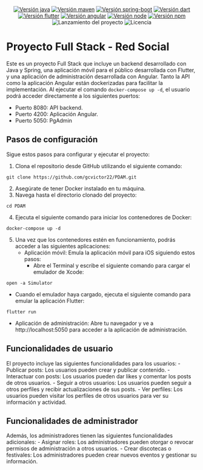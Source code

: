 <p align="center">
  <a href="https://www.oracle.com/java/technologies/javase/jdk17-archive-downloads.html"><img src="https://img.shields.io/badge/jdk-v17.0.4.1-blue" alt="Versión java" /></a>
  <a href="https://maven.apache.org/download.cgi"><img src="https://img.shields.io/badge/apache--maven-v3.8.6-blue" alt="Versión maven" /></a>
  <a href="https://spring.io/projects/spring-boot"><img src="https://img.shields.io/badge/spring--boot-v2.7.8-green" alt="Versión spring-boot" /></a>
  <a href="https://dart.dev/"><img src="https://img.shields.io/badge/dart-v3.0.0-blue" alt="Versión dart" /></a>
  <a href="https://flutter.dev/"><img src="https://img.shields.io/badge/flutter-3.8.0--13.0.pre.95-blue" alt="Versión flutter" /></a>
  <a href="https://angular.io/"><img src="https://img.shields.io/badge/angular-v16.2-red" alt="Versión angular"></a>
  <a href="https://nodejs.org/es"><img src="https://img.shields.io/badge/node-v16.17.1-yellowgreen" alt="Versión node"></a>
  <a href="https://www.npmjs.com/"><img src="https://img.shields.io/badge/npm-v8.15.0-red" alt="Versión npm"></a>
  <img src="https://img.shields.io/badge/release%20date-february-yellowgreen" alt="Lanzamiento del proyecto" />
  <img src="https://img.shields.io/badge/license-MIT-brightgreen" alt="Licencia" />
</p>

# Proyecto Full Stack - Red Social

Este es un proyecto Full Stack que incluye un backend desarrollado con Java y Spring, una aplicación móvil para el público desarrollada con Flutter, y una aplicación de administración desarrollada con Angular. Tanto la API como la aplicación Angular están dockerizadas para facilitar la implementación. Al ejecutar el comando `docker-compose up -d`, el usuario podrá acceder directamente a los siguientes puertos:

- Puerto 8080: API backend.
- Puerto 4200: Aplicación Angular.
- Puerto 5050: PgAdmin

## Pasos de configuración

Sigue estos pasos para configurar y ejecutar el proyecto:

1. Clona el repositorio desde GitHub utilizando el siguiente comando:

```shell
git clone https://github.com/gcvictor22/PDAM.git
```
2. Asegúrate de tener Docker instalado en tu máquina.
3. Navega hasta el directorio clonado del proyecto:

```shell
cd PDAM
```

4. Ejecuta el siguiente comando para iniciar los contenedores de Docker:

```shell
docker-compose up -d
```

5. Una vez que los contenedores estén en funcionamiento, podrás acceder a las siguientes aplicaciones:
    - Aplicación móvil: Emula la aplicación móvil para iOS siguiendo estos pasos:
        - Abre el Terminal y escribe el siguiente comando para cargar el emulador de Xcode:

```shell
open -a Simulator
```

- Cuando el emulador haya cargado, ejecuta el siguiente comando para emular la aplicación Flutter:

```shell
flutter run
```

- Aplicación de administración: Abre tu navegador y ve a http://localhost:5050 para acceder a la aplicación de administración.


## Funcionalidades de usuario
El proyecto incluye las siguientes funcionalidades para los usuarios:
    - Publicar posts: Los usuarios pueden crear y publicar contenido.
    - Interactuar con posts: Los usuarios pueden dar likes y comentar los posts de otros usuarios.
    - Seguir a otros usuarios: Los usuarios pueden seguir a otros perfiles y recibir actualizaciones de sus posts.
    - Ver perfiles: Los usuarios pueden visitar los perfiles de otros usuarios para ver su información y actividad.

## Funcionalidades de administrador
Además, los administradores tienen las siguientes funcionalidades adicionales:
    - Asignar roles: Los administradores pueden otorgar o revocar permisos de administración a otros usuarios.
    - Crear discotecas o festivales: Los administradores pueden crear nuevos eventos y gestionar su información.